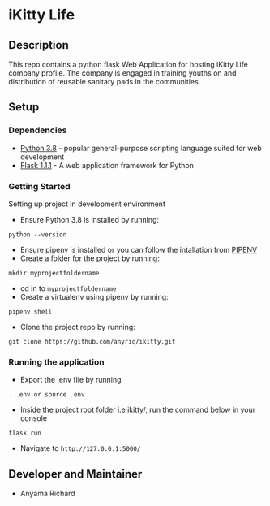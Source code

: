 # iKitty Life
## Description
This repo contains a python flask Web Application for hosting iKitty Life company profile. The company is engaged in training youths on and distribution of reusable sanitary pads in the communities.

## Setup
### Dependencies
* [Python 3.8](https://www.python.org/) - popular general-purpose scripting language suited for web development
* [Flask 1.1.1](http://flask.palletsprojects.com/en/1.1.x/) - A web application framework for Python

### Getting Started
Setting up project in development environment
* Ensure Python 3.8 is installed by running:
```
python --version
```
* Ensure pipenv is installed or you can follow the intallation from [PIPENV](https://docs.pipenv.org/)
* Create a folder for the project by running:
```
mkdir myprojectfoldername
```
* cd in to `myprojectfoldername`
* Create a virtualenv using pipenv by running:
```
pipenv shell
```
* Clone the project repo by running:
```
git clone https://github.com/anyric/ikitty.git
```

### Running the application
* Export the .env file by running 
```
. .env or source .env
```
* Inside the project root folder i.e ikitty/, run the command below in your console
```
flask run
```
* Navigate to `http://127.0.0.1:5000/`

## Developer and Maintainer
* Anyama Richard